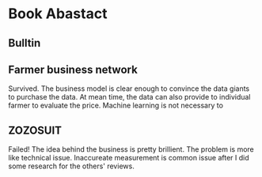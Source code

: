 # Book Abastact 
## Bulltin
## Farmer business network
Survived. The business model is clear enough to convince the data giants to purchase the data. At mean time, the data can also provide to individual farmer to evaluate the price. Machine learning is not necessary to 

## ZOZOSUIT
Failed! 
The idea behind the business is pretty brillient. The problem is more like technical issue. Inaccureate measurement is common issue after I did some research for the others' reviews.

## 
<!--stackedit_data:
eyJoaXN0b3J5IjpbMTExMTg4MjU0MSwtMTc4NjM0ODQ2NCwtMT
I0NTI3NTM2MV19
-->